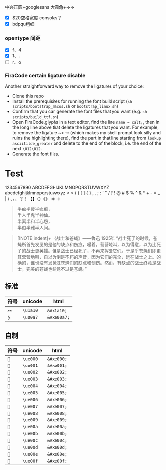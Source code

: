 中兴正圆+googlesans 大圆角+->=>
- [x] $20空格宽度 consolas？
- [x] bdpqu粗细
 ### opentype 间距
- [x] f、4
- [x] 1、`.`
- [ ] r、o

### FiraCode certain ligature disable
Another straightforward way to remove the ligatures of your choice:
- Clone this repo
- Install the prerequisites for running the font build script (`sh scripts/bootstrap_macos.sh` or `bootstrap_linux.sh`)
- Confirm that you can generate the font files that you want (e.g. `sh scripts/build_ttf.sh`)
- Open FiraCode.glyphs in a text editor, find the line `name = calt;`, then in the long line above that delete the ligatures that you want. For example, to remove the ligature ~> ⇝ (which makes my shell prompt look silly and ruins the highlighting there), find the part in that line starting from `lookup asciitilde_greater` and delete to the end of the block, i.e. the end of the next `\012\012`.
- Generate the font files.

# Test
1234567890
ABCDEFGHIJKLMNOPQRSTUVWXYZ
abcdefghijklmnopqrstuvwxyz
< > ( ) [ ] { } , . ; : ' "  / ? ! @ # $ % ^ & * + - = _ | \ 、。，？！【】（）《》
=> ->
> 半痴半傻半疯癫，  
> 半人半鬼半神仙。  
> 半离半和半心怨，  
> 半俗半雅半人间。

>[!NOTE|indent]+ 《战士和苍蝇》——鲁迅 1925年
>“战士死了的时候，苍蝇所首先发见的是他的缺点和伤痕，嘬着，营营地叫，以为得意，以为比死了的战士更英雄。但是战士已经死了，不再来挥去它们。于是乎苍蝇们即更其营营地叫，自以为倒是不朽的声音，因为它们的完全，远在战士之上。的确的，谁也没有发见过苍蝇们的缺点和创伤。然而，有缺点的战士终竟是战士，完美的苍蝇也终竟不过是苍蝇。”
## 标准
| 符号 | unicode  | html        |
| ---- | -------- | ----------- |
| `ᨐ`    | `\u1a10` | `&#x1a10`;  |
| `§`    | `\u00a7` | `&#xe00a7;` |

## 自制
| 符号 | unicode  | html       |
| ---- | -------- | ---------- |
| ``    | `\ue000` | `&#xe000;` |
| ``    | `\ue001` | `&#xe001;` |
| ``    | `\ue002` | `&#xe002;` |
| ``    | `\ue003` | `&#xe003;` |
| ``    | `\ue004` | `&#xe004;` |
| ``    | `\ue005` | `&#xe005;` |
| ``    | `\ue006` | `&#xe006;` |
| ``    | `\ue007` | `&#xe007;` |
| ``    | `\ue008` | `&#xe008;` |
| ``    | `\ue009` | `&#xe009;` |
| ``    | `\ue00a` | `&#xe00a;` |
| ``    | `\ue00b` | `&#xe00b;` |
| ``    | `\ue00c` | `&#xe00c;` |
| ``    | `\ue00d` | `&#xe00d;` |
| ``    | `\ue00e` | `&#xe00e;` |
| ``    | `\ue00f` | `&#xe00f;` |
